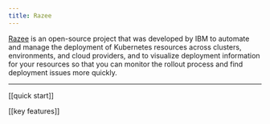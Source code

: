 ```yaml
---
title: Razee
---
```


[Razee](https://github.com/razee-io/Razee) is an open-source project that was developed by IBM to automate and manage the deployment of Kubernetes resources across clusters, environments, and cloud providers, and to visualize deployment information for your resources so that you can monitor the rollout process and find deployment issues more quickly.

---
[[quick start]]

[[key features]]